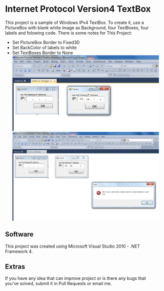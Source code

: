 # Internet Protocol Version4 TextBox
This project is a sample of Windows IPv4 TextBox. To create it, use a PictureBox with blank white image as Background, four TextBoxes, four labels and folowing code.
There is some notes for This Project:
  * Set PictureBox Border to Fixed3D
  * Set BackColor of labels to white
  * Set TextBoxes Border to None
![IPv4 TextBox](https://github.com/arizanloo/Internet-Protocol-Version4-TextBox/blob/main/Internet%20Protocol%20Version%204%20Textbox/InternetProtocolVersion4TextBox.png)
![IPv4 TextBox Error](https://github.com/arizanloo/Internet-Protocol-Version4-TextBox/blob/main/Internet%20Protocol%20Version%204%20Textbox/InternetProtocolVersion4TextBox_Error.png)
## Software
This project was created using Microsoft Visual Studio 2010 - .NET Framework 4.
## Extras
If you have any idea that can improve project or is there any bugs that you've solved,
submit it in Pull Requests or email me.  
